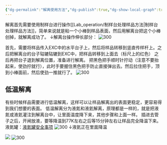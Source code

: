 ```yaml
---
{"dg-permalink":"解离使用方法","dg-publish":true,"dg-show-local-graph":true,"permalink":"/解离使用方法/","dgShowLocalGraph":true,"dgPassFrontmatter":true}
---
```


解离首先需要使用制样台进行操作[[Lab_operation/制样台处理样品方法\|制样台处理样品方法]]，简单来说就是粘一个小棒到样品表面，然后用解离台把这个小棒创掉，就解离成功了。
↓解离台操作伸长部分：
![300](/img/user/素材/解离台.jpg)

首先，需要将样品传入EXC中的水平台子上，然后将样品转移到竖直传样杆上。之后把解离台的台子轱辘轱辘到EXC中，把样品转移到上面去（标尺上的红色）
之后再把台子退到解离位置，准备进行解离。
把黑色把手顺时针拧动（注意不要抬起来，使劲拧就行），此时手要握住黑色把手防止直接弹出去。然后拉住把手，顶到小棒面前，然后使劲一推就行了。
![300](/img/user/素材/IMG_20230815_162132.jpg)
## 低温解离
有些时候样品需要进行低温解离，这样可以让样品解离出的表面更稳定，更容易得到我们想要的表面。
低温解离分为液氮和液氦解离，原理都是一样的，就是把液氮或液氦灌注到解离台中，让里面温度降下来，其他步骤和上面一样。
插进去管子之后，开闸放液，要等降温到77K左右之后等15分钟左右让样品完全降温下来。
液氮罐：[液氮罐安全事项](液氮罐安全事项.md)
![300](/img/user/素材/IMG_20230815_162052.jpg)
↓液氦正在里面降温

![](/img/user/素材/IMG_20230815_162058.jpg)
![300](/img/user/素材/IMG_20230815_162201.jpg)